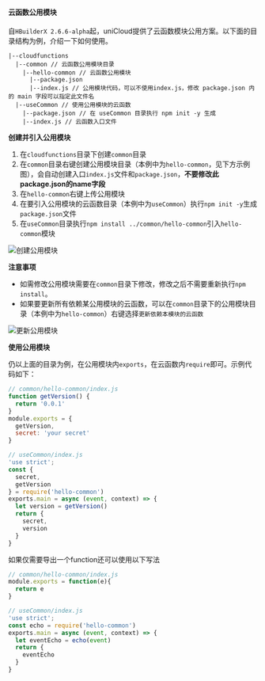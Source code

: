 #### 云函数公用模块

自`HBuilderX 2.6.6-alpha`起，uniCloud提供了云函数模块公用方案。以下面的目录结构为例，介绍一下如何使用。

```
|--cloudfunctions
  |--common // 云函数公用模块目录
    |--hello-common // 云函数公用模块
      |--package.json
      |--index.js // 公用模块代码，可以不使用index.js，修改 package.json 内的 main 字段可以指定此文件名
  |--useCommon // 使用公用模块的云函数
    |--package.json // 在 useCommon 目录执行 npm init -y 生成
    |--index.js // 云函数入口文件
```

**创建并引入公用模块**

1. 在`cloudfunctions`目录下创建`common`目录
2. 在`common`目录右键创建公用模块目录（本例中为`hello-common`，见下方示例图），会自动创建入口`index.js`文件和`package.json`，**不要修改此package.json的name字段**
3. 在`hello-common`右键上传公用模块
4. 在要引入公用模块的云函数目录（本例中为`useCommon`）执行`npm init -y`生成`package.json`文件
5. 在`useCommon`目录执行`npm install ../common/hello-common`引入`hello-common`模块

![创建公用模块](http://img.cdn.aliyun.dcloud.net.cn/uni-app/uniCloud/create-common-module.jpg)

**注意事项**

- 如需修改公用模块需要在`common`目录下修改，修改之后不需要重新执行`npm install`。
- 如果要更新所有依赖某公用模块的云函数，可以在`common`目录下的公用模块目录（本例中为`hello-common`）右键选择`更新依赖本模块的云函数`

![更新公用模块](http://img.cdn.aliyun.dcloud.net.cn/uni-app/uniCloud/update-common-module.jpg)

**使用公用模块**

仍以上面的目录为例，在公用模块内`exports`，在云函数内`require`即可。示例代码如下：

```js
// common/hello-common/index.js
function getVersion() {
  return '0.0.1'
}
module.exports = {
  getVersion,
  secret: 'your secret'
}
```

```js
// useCommon/index.js
'use strict';
const {
  secret,
  getVersion
} = require('hello-common')
exports.main = async (event, context) => {
  let version = getVersion()
  return {
    secret,
    version
  }
}
```

如果仅需要导出一个function还可以使用以下写法

```js
// common/hello-common/index.js
module.exports = function(e){
  return e
}
```

```js
// useCommon/index.js
'use strict';
const echo = require('hello-common')
exports.main = async (event, context) => {
  let eventEcho = echo(event)
  return {
    eventEcho
  }
}
```
